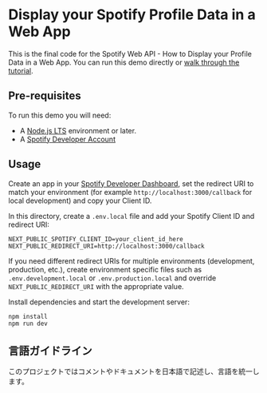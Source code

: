 
# Display your Spotify Profile Data in a Web App

This is the final code for the Spotify Web API - How to Display your Profile Data in a Web App. You can run this demo directly or [walk through the tutorial](https://developer.spotify.com/documentation/web-api/howtos/web-app-profile).

## Pre-requisites

To run this demo you will need:

- A [Node.js LTS](https://nodejs.org/en/) environment or later.
- A [Spotify Developer Account](https://developer.spotify.com/)

## Usage

Create an app in your [Spotify Developer Dashboard](https://developer.spotify.com/dashboard/), set the redirect URI to match your environment (for example `http://localhost:3000/callback` for local development) and copy your Client ID.

In this directory, create a `.env.local` file and add your Spotify Client ID and redirect URI:

```env
NEXT_PUBLIC_SPOTIFY_CLIENT_ID=your_client_id_here
NEXT_PUBLIC_REDIRECT_URI=http://localhost:3000/callback
```

If you need different redirect URIs for multiple environments (development, production, etc.), create environment specific files such as `.env.development.local` or `.env.production.local` and override `NEXT_PUBLIC_REDIRECT_URI` with the appropriate value.

Install dependencies and start the development server:

```bash
npm install
npm run dev
```

## 言語ガイドライン

このプロジェクトではコメントやドキュメントを日本語で記述し、言語を統一します。

